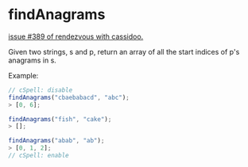 # findAnagrams

[issue #389 of rendezvous with cassidoo.](https://buttondown.com/cassidoo/archive/if-you-are-interested-in-what-you-do-that-keeps/)

Given two strings, s and p, return an array of all the start indices of p's anagrams in s.

Example:

```ts
// cSpell: disable
findAnagrams("cbaebabacd", "abc");
> [0, 6];

findAnagrams("fish", "cake");
> [];

findAnagrams("abab", "ab");
> [0, 1, 2];
// cSpell: enable
```
